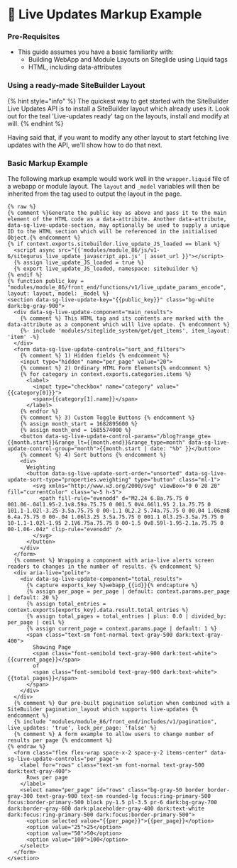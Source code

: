 # 🔹 Live Updates Markup Example

### Pre-Requisites <a href="#prerequisites" id="prerequisites"></a>

* This guide assumes you have a basic familiarity with:
  * Building WebApp and Module Layouts on Siteglide using Liquid tags
  * HTML, including data-attributes

### Using a ready-made SiteBuilder Layout <a href="#using-a-readymade-sitebuilder-layout" id="using-a-readymade-sitebuilder-layout"></a>

{% hint style="info" %}
The quickest way to get started with the SiteBuilder Live Updates API is to install a SiteBuilder layout which already uses it. Look out for the teal 'Live-updates ready' tag on the layouts, install and modify at will.
{% endhint %}

Having said that, if you want to modify any other layout to start fetching live updates with the API, we'll show how to do that next.

### Basic Markup Example <a href="#basic-markup-example" id="basic-markup-example"></a>

The following markup example would work well in the `wrapper.liquid` file of a webapp or module layout. The `layout` and `_model` variables will then be inherited from the tag used to output the layout in the page.

```liquid
{% raw %}
{% comment %}Generate the public key as above and pass it to the main element of the HTML code as a data-attribite. Another data-attribute, data-sg-live-update-section, may optionally be used to supply a unique ID to the HTML section which will be referenced in the initialised Object.{% endcomment %}
{% if context.exports.sitebuilder.live_update_JS_loaded == blank %}
  <script async src="{{'modules/module_86/js/v1-6/sitegurus_live_update_javascript_api.js' | asset_url }}"></script>
  {% assign live_update_JS_loaded = true %}
  {% export live_update_JS_loaded, namespace: sitebuilder %}
{% endif %}
{% function public_key = "modules/module_86/front_end/functions/v1/live_update_params_encode", layout: layout, model: _model %}
<section data-sg-live-update-key="{{public_key}}" class="bg-white dark:bg-gray-900">
  <div data-sg-live-update-component="main_results">
    {% comment %} This HTML tag and its contents are marked with the data-attribute as a component which will live update. {% endcomment %}
    {%- include 'modules/siteglide_system/get/get_items', item_layout: 'item' -%}
  </div>
  <form data-sg-live-update-controls="sort_and_filters">
    {% comment %} 1) Hidden fields {% endcomment %}
    <input type="hidden" name="per_page" value="20">
    {% comment %} 2) Ordinary HTML Form Elements{% endcomment %}
    {% for category in context.exports.categories.items %}
      <label>
        <input type="checkbox" name="category" value="{{category[0]}}">
        <span>{{category[1].name}}</span>
      </label>
    {% endfor %}
    {% comment %} 3) Custom Toggle Buttons {% endcomment %}
    {% assign month_start = 1682895600 %}
    {% assign month_end = 1685574000 %}
    <button data-sg-live-update-control-params="/blog?range_gte={{month.start}}&range_lt={{month.end}}&range_type=month" data-sg-live-update-control-group="month">{{month.start | date: "%b" }}</button>
    {% comment %} 4) Sort buttons {% endcomment %}
    <div>
      Weighting
      <button data-sg-live-update-sort-order="unsorted" data-sg-live-update-sort-type="properties.weighting" type="button" class="ml-1">
        <svg xmlns="http://www.w3.org/2000/svg" viewBox="0 0 20 20" fill="currentColor" class="w-5 h-5">
          <path fill-rule="evenodd" d="M2.24 6.8a.75.75 0 001.06-.04l1.95-2.1v8.59a.75.75 0 001.5 0V4.66l1.95 2.1a.75.75 0 101.1-1.02l-3.25-3.5a.75.75 0 00-1.1 0L2.2 5.74a.75.75 0 00.04 1.06zm8 6.4a.75.75 0 00-.04 1.06l3.25 3.5a.75.75 0 001.1 0l3.25-3.5a.75.75 0 10-1.1-1.02l-1.95 2.1V6.75a.75.75 0 00-1.5 0v8.59l-1.95-2.1a.75.75 0 00-1.06-.04z" clip-rule="evenodd" />
        </svg>
      </button>
    </div>
  </form>
  {% comment %} Wrapping a component with aria-live alerts screen readers to changes in the number of results. {% endcomment %}
  <div aria-live="polite">
    <div data-sg-live-update-component="total_results">
      {% capture exports_key %}webapp_{{id}}{% endcapture %}
      {% assign per_page = per_page | default: context.params.per_page | default: 20 %}
      {% assign total_entries = context.exports[exports_key].data.result.total_entries %}
      {% assign total_pages = total_entries | plus: 0.0 | divided_by: per_page | ceil %}
      {% assign current_page = context.params.page | default: 1 %}
      <span class="text-sm font-normal text-gray-500 dark:text-gray-400">
        Showing Page
        <span class="font-semibold text-gray-900 dark:text-white">{{current_page}}</span>
        of
        <span class="font-semibold text-gray-900 dark:text-white">{{total_pages}}</span>
      </span>
    </div>
  </div>
  {% comment %} Our pre-built pagination solution when combined with a SiteBuilder pagination_layout which supports live-updates {% endcomment %}
  {% include "modules/module_86/front_end/includes/v1/pagination", live_updates: 'true', lock_per_page: 'false' %}
  {% comment %} A form example to allow users to change number of results per page {% endcomment %}
{% endraw %}
  <form class="flex flex-wrap space-x-2 space-y-2 items-center" data-sg-live-update-controls="per_page">
    <label for="rows" class="text-sm font-normal text-gray-500 dark:text-gray-400">
      Rows per page
    </label>
    <select name="per_page" id="rows" class="bg-gray-50 border border-gray-300 text-gray-900 text-sm rounded-lg focus:ring-primary-500 focus:border-primary-500 block py-1.5 pl-3.5 pr-6 dark:bg-gray-700 dark:border-gray-600 dark:placeholder-gray-400 dark:text-white dark:focus:ring-primary-500 dark:focus:border-primary-500">
      <option selected value="{{per_page}}">{{per_page}}</option>
      <option value="25">25</option>
      <option value="50">50</option>
      <option value="100">100</option>
    </select>
  </form>
</section>
```
